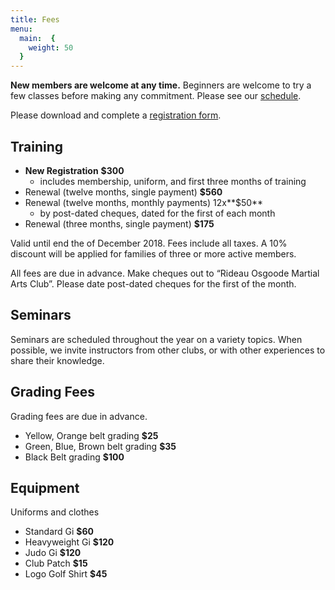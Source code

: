 ```yaml
---
title: Fees
menu: 
  main:  {
    weight: 50
  }
---
```


**New members are welcome at any time.** Beginners are welcome to try a few classes before making any commitment. Please see our [schedule](/schedule).

Please download and complete a [registration form](/forms/ROMACRegistrationForm.pdf).

## Training

* **New Registration** **$300**
    * includes membership, uniform, and first three months of training
* Renewal (twelve months, single payment) **$560**
* Renewal (twelve months, monthly payments) 12x**$50**
    * by post-dated cheques, dated for the first of each month
*  Renewal (three months, single payment) **$175**

Valid until end the of December 2018. Fees include all taxes. A 10% discount will be applied for families of three or more active members.

All fees are due in advance. Make cheques out to “Rideau Osgoode Martial Arts Club”. Please date post-dated cheques for the first of the month.

## Seminars

Seminars are scheduled throughout the year on a variety topics. When possible, we invite instructors from other clubs, or with other experiences to share their knowledge.

## Grading Fees

Grading fees are due in advance.

-   Yellow, Orange belt grading **$25**
-   Green, Blue, Brown belt grading **$35**
-   Black Belt grading **$100**

## Equipment

Uniforms and clothes

-   Standard Gi **$60**
-   Heavyweight Gi **$120**
-   Judo Gi **$120**
-   Club Patch **$15**
-   Logo Golf Shirt **$45**
